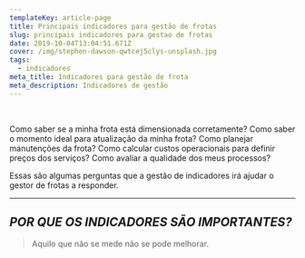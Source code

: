 ```yaml
---
templateKey: article-page
title: Principais indicadores para gestão de frotas
slug: principais indicadores para gestao de frotas
date: 2019-10-04T13:04:51.671Z
cover: /img/stephen-dawson-qwtcej5clys-unsplash.jpg
tags:
  - indicadores
meta_title: Indicadores para gestão de frota
meta_description: Indicadores de gestão
---
```

<br>

Como saber se a minha frota está dimensionada corretamente? Como saber o momento ideal para atualização da minha frota? Como planejar manutenções da frota? Como calcular custos operacionais para definir preços dos serviços? Como avaliar a qualidade dos meus processos?

Essas são algumas perguntas que a gestão de indicadores irá ajudar o gestor de frotas a responder.

---

## _POR QUE OS INDICADORES SÃO IMPORTANTES?_

> Aquilo que não se mede não se pode melhorar.



